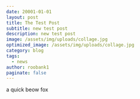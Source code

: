 ```yaml
---
date: 20001-01-01
layout: post
title: The Test Post
subtitle: new test post
description: new test post
image: /assets/img/uploads/collage.jpg
optimized_image: /assets/img/uploads/collage.jpg
category: blog
tags:
  - news
author: roobank1
paginate: false
---
```

a quick beow fox
